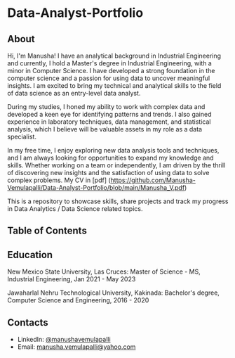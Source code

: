 # Data-Analyst-Portfolio
## About
Hi, I'm Manusha! I have an analytical background in Industrial Engineering and currently, I hold a Master's degree in Industrial Engineering, with a minor in Computer Science. I have developed a strong foundation in the computer science and a passion for using data to uncover meaningful insights. I am excited to bring my technical and analytical skills to the field of data science as an entry-level data analyst. 

During my studies, I honed my ability to work with complex data and developed a keen eye for identifying patterns and trends. I also gained experience in laboratory techniques, data management, and statistical analysis, which I believe will be valuable assets in my role as a data specialist.

In my free time, I enjoy exploring new data analysis tools and techniques, and I am always looking for opportunities to expand my knowledge and skills. Whether working on a team or independently, I am driven by the thrill of discovering new insights and the satisfaction of using data to solve complex problems.
My CV in [pdf] (https://github.com/Manusha-Vemulapalli/Data-Analyst-Portfolio/blob/main/Manusha_V.pdf)

This is a repository to showcase skills, share projects and track my progress in Data Analytics / Data Science related topics.
## Table of Contents
## Education
New Mexico State University, Las Cruces: 
Master of Science - MS, Industrial Engineering,
Jan 2021 - May 2023

Jawaharlal Nehru Technological University, Kakinada:
Bachelor's degree, Computer Science and Engineering,
2016 - 2020


## Contacts
- LinkedIn: [@manushavemulapalli](https://www.linkedin.com/in/manusha-vemulapalli-950b73223/) 
- Email: manusha.vemulapalli@yahoo.com
